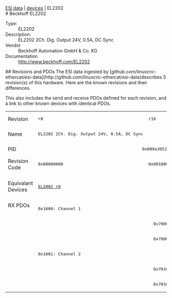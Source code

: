 <div class="nav"><a href="/esi-data">ESI data</a> | <a href="/esi-data/devices">devices</a> | EL2202</div>
#  Beckhoff EL2202

<dl>
  <dt>Type:</dt><dd>EL2202</dd>
  <dt>Description:</dt><dd>EL2202 2Ch. Dig. Output 24V, 0.5A, DC Sync</dd>
  <dt>Vendor</dt><dd>Beckhoff Automation GmbH & Co. KG</dd>
  <dt>Documentation</dt><dd><a href="http://www.beckhoff.com/EL2202">http://www.beckhoff.com/EL2202</a></dd>
</dl>
## Revisions and PDOs
The ESI data ingested by [github.com/linuxcnc-ethercat/esi-data](http://github.com/linuxcnc-ethercat/esi-data)describes 5 revision(s) of this hardware.  Here are the known revisions and their differences.

This also includes the send and receive PDOs defined for each revision, and a link to other known devices with identical PDOs.

<table>
<tr >
<td class="first">Revision</td>
<td ><pre>r0</pre></td>
<td ><pre>r16</pre></td>
<td ><pre>r17</pre></td>
<td ><pre>r18</pre></td>
<td ><pre>r19</pre></td>
</tr>
<tr >
<td class="first">Name</td>
<td ><pre>EL2202 2Ch. Dig. Output 24V, 0.5A, DC Sync</pre></td>
<td  colspan=4 align="center"><pre>EL2202 2Ch. Dig. Output 24V, 0.5A</pre></td>
</tr>
<tr >
<td class="first">PID</td>
<td  colspan=5 align="center"><pre>0x089a3052</pre></td>
</tr>
<tr >
<td class="first">Revision Code</td>
<td ><pre>0x00000000</pre></td>
<td ><pre>0x00100000</pre></td>
<td ><pre>0x00110000</pre></td>
<td ><pre>0x00120000</pre></td>
<td ><pre>0x00130000</pre></td>
</tr>
<tr >
<td class="first">Equivalant Devices</td>
<td ><pre><a href="EL2002">EL2002 r0</a></pre></td>
<td  colspan=4 align="center"><pre><a href="EL2202-0100">EL2202-0100 r16</a><br/><a href="EL2202-0100">EL2202-0100 r17</a><br/><a href="EL2202-0100">EL2202-0100 r18</a><br/><a href="EL2202-0100">EL2202-0100 r19</a></pre></td>
</tr>
<tr class="rxpdo pdosection">
<td class="first" rowspan=6 valign=top>RX PDOs</td>
<td colspan=5 align="left"><pre>0x1600: Channel 1</pre></td>
<td></td>
</tr>
<tr class="rxpdo">
<td ></td>
<td  colspan=4 align="left"><pre>  0x7000:01  Output                          BOOL</pre></td>
</tr>
<tr class="rxpdo">
<td ></td>
<td  colspan=4 align="left"><pre>  0x7000:02  TriState                        BOOL</pre></td>
</tr>
<tr class="rxpdo pdosection">
<td  colspan=5 align="left"><pre>0x1601: Channel 2</pre></td>
</tr>
<tr class="rxpdo">
<td ></td>
<td  colspan=4 align="left"><pre>  0x7010:01  Output                          BOOL</pre></td>
</tr>
<tr class="rxpdo">
<td ></td>
<td  colspan=4 align="left"><pre>  0x7010:02  TriState                        BOOL</pre></td>
</tr>
</table>

